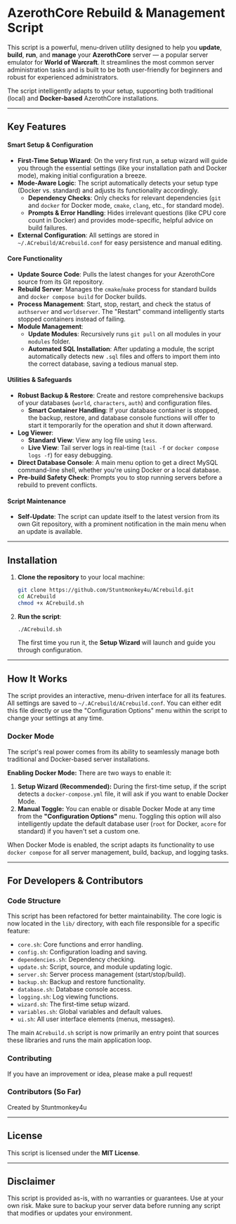 # AzerothCore Rebuild & Management Script

This script is a powerful, menu-driven utility designed to help you **update**, **build**, **run**, and **manage** your **AzerothCore** server — a popular server emulator for **World of Warcraft**. It streamlines the most common server administration tasks and is built to be both user-friendly for beginners and robust for experienced administrators.

The script intelligently adapts to your setup, supporting both traditional (local) and **Docker-based** AzerothCore installations.

---

## Key Features

#### Smart Setup & Configuration
- **First-Time Setup Wizard**: On the very first run, a setup wizard will guide you through the essential settings (like your installation path and Docker mode), making initial configuration a breeze.
- **Mode-Aware Logic**: The script automatically detects your setup type (Docker vs. standard) and adjusts its functionality accordingly.
  - **Dependency Checks**: Only checks for relevant dependencies (`git` and `docker` for Docker mode, `cmake`, `clang`, etc., for standard mode).
  - **Prompts & Error Handling**: Hides irrelevant questions (like CPU core count in Docker) and provides mode-specific, helpful advice on build failures.
- **External Configuration**: All settings are stored in `~/.ACrebuild/ACrebuild.conf` for easy persistence and manual editing.

#### Core Functionality
- **Update Source Code**: Pulls the latest changes for your AzerothCore source from its Git repository.
- **Rebuild Server**: Manages the `cmake`/`make` process for standard builds and `docker compose build` for Docker builds.
- **Process Management**: Start, stop, restart, and check the status of `authserver` and `worldserver`. The "Restart" command intelligently starts stopped containers instead of failing.
- **Module Management**:
  - **Update Modules**: Recursively runs `git pull` on all modules in your `modules` folder.
  - **Automated SQL Installation**: After updating a module, the script automatically detects new `.sql` files and offers to import them into the correct database, saving a tedious manual step.

#### Utilities & Safeguards
- **Robust Backup & Restore**: Create and restore comprehensive backups of your databases (`world`, `characters`, `auth`) and configuration files.
  - **Smart Container Handling**: If your database container is stopped, the backup, restore, and database console functions will offer to start it temporarily for the operation and shut it down afterward.
- **Log Viewer**:
  - **Standard View**: View any log file using `less`.
  - **Live View**: Tail server logs in real-time (`tail -f` or `docker compose logs -f`) for easy debugging.
- **Direct Database Console**: A main menu option to get a direct MySQL command-line shell, whether you're using Docker or a local database.
- **Pre-build Safety Check**: Prompts you to stop running servers before a rebuild to prevent conflicts.

#### Script Maintenance
- **Self-Update**: The script can update itself to the latest version from its own Git repository, with a prominent notification in the main menu when an update is available.

---

## Installation

1.  **Clone the repository** to your local machine:
    ```bash
    git clone https://github.com/Stuntmonkey4u/ACrebuild.git
    cd ACrebuild
    chmod +x ACrebuild.sh
    ```
2.  **Run the script**:
    ```bash
    ./ACrebuild.sh
    ```
    The first time you run it, the **Setup Wizard** will launch and guide you through configuration.

---

## How It Works

The script provides an interactive, menu-driven interface for all its features. All settings are saved to `~/.ACrebuild/ACrebuild.conf`. You can either edit this file directly or use the "Configuration Options" menu within the script to change your settings at any time.

### Docker Mode

The script's real power comes from its ability to seamlessly manage both traditional and Docker-based server installations.

**Enabling Docker Mode:**
There are two ways to enable it:

1.  **Setup Wizard (Recommended):** During the first-time setup, if the script detects a `docker-compose.yml` file, it will ask if you want to enable Docker Mode.
2.  **Manual Toggle:** You can enable or disable Docker Mode at any time from the **"Configuration Options"** menu. Toggling this option will also intelligently update the default database user (`root` for Docker, `acore` for standard) if you haven't set a custom one.

When Docker Mode is enabled, the script adapts its functionality to use `docker compose` for all server management, build, backup, and logging tasks.

---

## For Developers & Contributors

### Code Structure
This script has been refactored for better maintainability. The core logic is now located in the `lib/` directory, with each file responsible for a specific feature:
-   `core.sh`: Core functions and error handling.
-   `config.sh`: Configuration loading and saving.
-   `dependencies.sh`: Dependency checking.
-   `update.sh`: Script, source, and module updating logic.
-   `server.sh`: Server process management (start/stop/build).
-   `backup.sh`: Backup and restore functionality.
-   `database.sh`: Database console access.
-   `logging.sh`: Log viewing functions.
-   `wizard.sh`: The first-time setup wizard.
-   `variables.sh`: Global variables and default values.
-   `ui.sh`: All user interface elements (menus, messages).

The main `ACrebuild.sh` script is now primarily an entry point that sources these libraries and runs the main application loop.

### Contributing
If you have an improvement or idea, please make a pull request!

### Contributors (So Far)
Created by Stuntmonkey4u

---

## License

This script is licensed under the **MIT License**.

---

## Disclaimer

This script is provided as-is, with no warranties or guarantees. Use at your own risk. Make sure to backup your server data before running any script that modifies or updates your environment.
